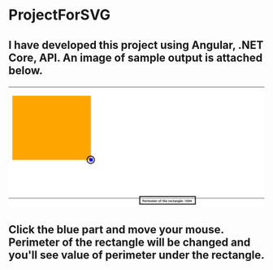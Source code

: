 # ProjectForSVG

## I have developed this project using Angular, .NET Core, API. An image of sample output is attached below.

![alt text](https://github.com/saurov2752/ProjectForSVG/blob/main/svgSampleImg2.png?raw=true)

## Click the blue part and move your mouse. Perimeter of the rectangle will be changed and you'll see value of perimeter under the rectangle. 
